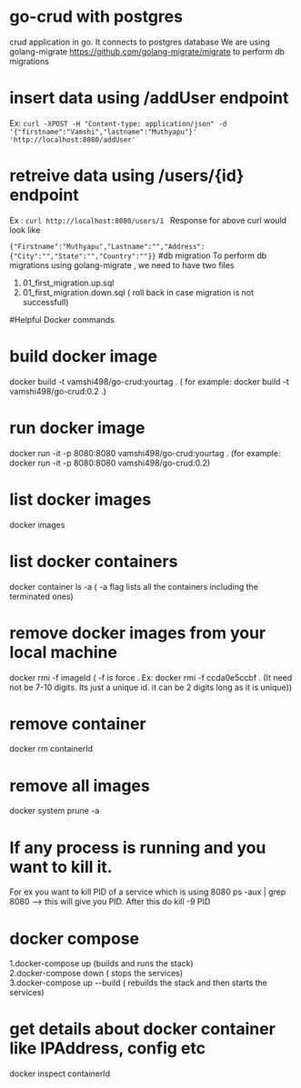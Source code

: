 # go-crud with postgres
crud application in go. It connects to postgres database
We are using golang-migrate https://github.com/golang-migrate/migrate to perform db migrations

# insert data using /addUser endpoint
Ex: ``` curl -XPOST -H "Content-type: application/json" -d '{"firstname":"Vamshi","lastname":"Muthyapu"}' 'http://localhost:8080/addUser' ```

# retreive data using /users/{id} endpoint 
Ex : ```curl http://localhost:8080/users/1 ```
Response for above curl would look like 

``` {"Firstname":"Muthyapu","Lastname":"","Address":{"City":"","State":"","Country":""}} ```
#db migration
To perform db migrations using golang-migrate , we need to have two files
1. 01_first_migration.up.sql
2. 01_first_migration.down.sql ( roll back in case migration is not successfull)

#Helpful Docker commands
# build docker image 
docker build -t vamshi498/go-crud:yourtag . ( for example: docker build -t vamshi498/go-crud:0.2 .)

# run docker image
docker run -it -p 8080:8080 vamshi498/go-crud:yourtag . (for example: docker run -it -p 8080:8080 vamshi498/go-crud:0.2)

# list docker images
docker images

# list docker containers
docker container ls -a ( -a flag lists all the containers including the terminated ones)

# remove docker images from your local machine
docker rmi -f imageId ( -f is force . Ex: docker rmi -f ccda0e5ccbf  . (It need not be 7-10 digits. Its just a unique id. it can be 2 digits long as it is unique))

# remove container 
docker rm containerId

# remove all images 
docker system prune -a 

# If any process is running and you want to kill it. 
For ex you want to kill PID of a service which is using 8080
ps -aux | grep 8080 --> this will give you PID.  After this do kill -9 PID

# docker compose 
1.docker-compose up  (builds and runs the stack)  
2.docker-compose down ( stops the services)  
3.docker-compose up --build ( rebuilds the stack and then starts the services)  

# get details about docker container like IPAddress, config etc
docker inspect containerId
